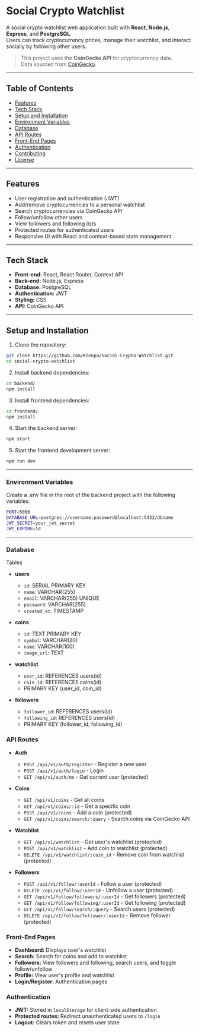 # Social Crypto Watchlist

A social crypto watchlist web application built with **React**, **Node.js**, **Express**, and **PostgreSQL**.  
Users can track cryptocurrency prices, manage their watchlist, and interact socially by following other users.

> This project uses the **CoinGecko API** for cryptocurrency data.  
> Data sourced from [CoinGecko](https://www.coingecko.com/en/api).

---

## Table of Contents

- [Features](#features)
- [Tech Stack](#tech-stack)
- [Setup and Installation](#setup-and-installation)
- [Environment Variables](#environment-variables)
- [Database](#database)
- [API Routes](#api-routes)
- [Front-End Pages](#front-end-pages)
- [Authentication](#authentication)
- [Contributing](#contributing)
- [License](#license)

---

## Features

- User registration and authentication (JWT)
- Add/remove cryptocurrencies to a personal watchlist
- Search cryptocurrencies via CoinGecko API
- Follow/unfollow other users
- View followers and following lists
- Protected routes for authenticated users
- Responsive UI with React and context-based state management

---

## Tech Stack

- **Front-end:** React, React Router, Context API
- **Back-end:** Node.js, Express
- **Database:** PostgreSQL
- **Authentication:** JWT
- **Styling:** CSS
- **API:** CoinGecko API

---

## Setup and Installation

1. Clone the repository:

```bash
git clone https://github.com/KTenpa/Social-Crypto-Watchlist.git
cd social-crypto-watchlist
```
2. Install backend dependencies:

```bash
cd backend/
npm install
```
3. Install frontend dependencies:

```bash
cd frontend/
npm install
```
4. Start the backend server:

```bash
npm start
```
5. Start the frontend development server:

```bash
npm run dev
```
---
### Environment Variables
Create a .env file in the root of the backend project with the following variables:

```bash
PORT=5000
DATABASE_URL=postgres://username:password@localhost:5432/dbname
JWT_SECRET=your_jwt_secret
JWT_EXPIRE=1d
```
---
### Database
Tables
- **users**
  - `id`: SERIAL PRIMARY KEY  
  - `name`: VARCHAR(255)  
  - `email`: VARCHAR(255) UNIQUE  
  - `password`: VARCHAR(255)  
  - `created_at`: TIMESTAMP  

- **coins**
  - `id`: TEXT PRIMARY KEY  
  - `symbol`: VARCHAR(20)  
  - `name`: VARCHAR(100)  
  - `image_url`: TEXT  

- **watchlist**
  - `user_id`: REFERENCES users(id)  
  - `coin_id`: REFERENCES coins(id)  
  - PRIMARY KEY (user_id, coin_id)  

- **followers**
  - `follower_id`: REFERENCES users(id)  
  - `following_id`: REFERENCES users(id)  
  - PRIMARY KEY (follower_id, following_id)  

### API Routes
- **Auth**
  - `POST /api/v1/auth/register` - Register a new user  
  - `POST /api/v1/auth/login` - Login  
  - `GET /api/v1/auth/me` - Get current user (protected)  

- **Coins**
  - `GET /api/v1/coins` - Get all coins  
  - `GET /api/v1/coins/:id` - Get a specific coin  
  - `POST /api/v1/coins` - Add a coin (protected)  
  - `GET /api/v1/coins/search/:query` - Search coins via CoinGecko API  

- **Watchlist**
  - `GET /api/v1/watchlist` - Get user's watchlist (protected)  
  - `POST /api/v1/watchlist` - Add coin to watchlist (protected)  
  - `DELETE /api/v1/watchlist/:coin_id` - Remove coin from watchlist (protected)  

- **Followers**
  - `POST /api/v1/follow/:userId` - Follow a user (protected)  
  - `DELETE /api/v1/follow/:userId` - Unfollow a user (protected)  
  - `GET /api/v1/follow/followers/:userId` - Get followers (protected)  
  - `GET /api/v1/follow/following/:userId` - Get following (protected)  
  - `GET /api/v1/follow/search/:query` - Search users (protected)  
  - `DELETE /api/v1/follow/follower/:userId` - Remove follower (protected)  

### Front-End Pages
- **Dashboard:** Displays user's watchlist  
- **Search:** Search for coins and add to watchlist  
- **Followers:** View followers and following, search users, and toggle follow/unfollow  
- **Profile:** View user's profile and watchlist  
- **Login/Register:** Authentication pages  

### Authentication
- **JWT:** Stored in `localStorage` for client-side authentication  
- **Protected routes:** Redirect unauthenticated users to `/login`  
- **Logout:** Clears token and resets user state  
